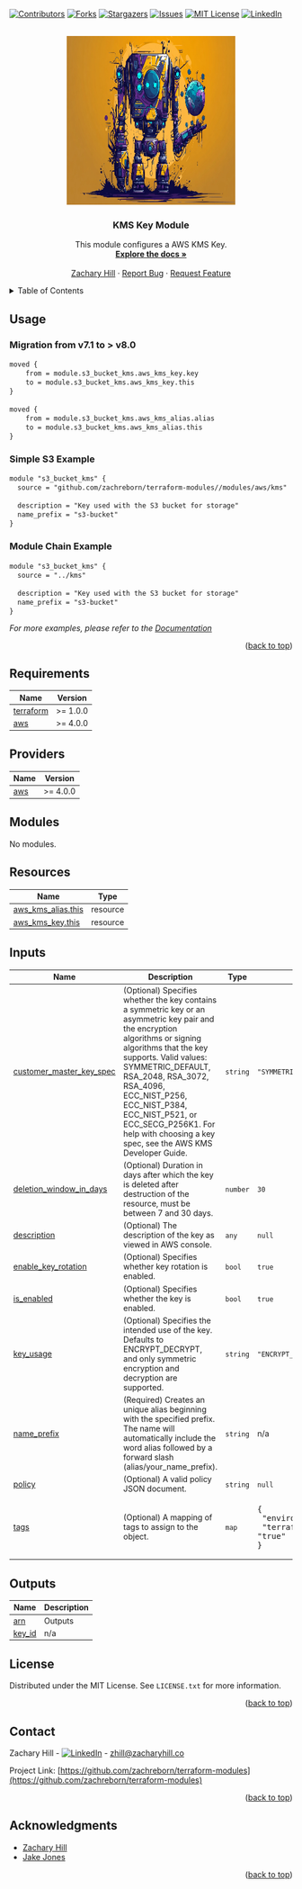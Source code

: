 <!-- Blank module readme template: Do a search and replace with your text editor for the following: `module_name`, `module_description` -->
<!-- Improved compatibility of back to top link: See: https://github.com/othneildrew/Best-README-Template/pull/73 -->

<a name="readme-top"></a>

<!-- PROJECT SHIELDS -->
<!--
*** I'm using markdown "reference style" links for readability.
*** Reference links are enclosed in brackets [ ] instead of parentheses ( ).
*** See the bottom of this document for the declaration of the reference variables
*** for contributors-url, forks-url, etc. This is an optional, concise syntax you may use.
*** https://www.markdownguide.org/basic-syntax/#reference-style-links
-->

[![Contributors][contributors-shield]][contributors-url]
[![Forks][forks-shield]][forks-url]
[![Stargazers][stars-shield]][stars-url]
[![Issues][issues-shield]][issues-url]
[![MIT License][license-shield]][license-url]
[![LinkedIn][linkedin-shield]][linkedin-url]

<!-- PROJECT LOGO -->
<br />
<div align="center">
  <a href="https://github.com/zachreborn/terraform-modules">
    <img src="/images/terraform_modules_logo.webp" alt="Logo" width="300" height="300">
  </a>

<h3 align="center">KMS Key Module</h3>
  <p align="center">
    This module configures a AWS KMS Key.
    <br />
    <a href="https://github.com/zachreborn/terraform-modules"><strong>Explore the docs »</strong></a>
    <br />
    <br />
    <a href="https://zacharyhill.co">Zachary Hill</a>
    ·
    <a href="https://github.com/zachreborn/terraform-modules/issues">Report Bug</a>
    ·
    <a href="https://github.com/zachreborn/terraform-modules/issues">Request Feature</a>
  </p>
</div>

<!-- TABLE OF CONTENTS -->
<details>
  <summary>Table of Contents</summary>
  <ol>
    <li><a href="#usage">Usage</a></li>
    <li><a href="#requirements">Requirements</a></li>
    <li><a href="#providers">Providers</a></li>
    <li><a href="#modules">Modules</a></li>
    <li><a href="#Resources">Resources</a></li>
    <li><a href="#inputs">Inputs</a></li>
    <li><a href="#outputs">Outputs</a></li>
    <li><a href="#license">License</a></li>
    <li><a href="#contact">Contact</a></li>
    <li><a href="#acknowledgments">Acknowledgments</a></li>
  </ol>
</details>

<!-- USAGE EXAMPLES -->

## Usage

### Migration from v7.1 to > v8.0

```
moved {
    from = module.s3_bucket_kms.aws_kms_key.key
    to = module.s3_bucket_kms.aws_kms_key.this
}

moved {
    from = module.s3_bucket_kms.aws_kms_alias.alias
    to = module.s3_bucket_kms.aws_kms_alias.this
}
```

### Simple S3 Example

```
module "s3_bucket_kms" {
  source = "github.com/zachreborn/terraform-modules//modules/aws/kms"

  description = "Key used with the S3 bucket for storage"
  name_prefix = "s3-bucket"
}
```

### Module Chain Example

```
module "s3_bucket_kms" {
  source = "../kms"

  description = "Key used with the S3 bucket for storage"
  name_prefix = "s3-bucket"
}
```

_For more examples, please refer to the [Documentation](https://github.com/zachreborn/terraform-modules)_

<p align="right">(<a href="#readme-top">back to top</a>)</p>

<!-- terraform-docs output will be input automatically below-->
<!-- terraform-docs markdown table --output-file README.md --output-mode inject .-->
<!-- BEGIN_TF_DOCS -->

## Requirements

| Name                                                                     | Version  |
| ------------------------------------------------------------------------ | -------- |
| <a name="requirement_terraform"></a> [terraform](#requirement_terraform) | >= 1.0.0 |
| <a name="requirement_aws"></a> [aws](#requirement_aws)                   | >= 4.0.0 |

## Providers

| Name                                             | Version  |
| ------------------------------------------------ | -------- |
| <a name="provider_aws"></a> [aws](#provider_aws) | >= 4.0.0 |

## Modules

No modules.

## Resources

| Name                                                                                                        | Type     |
| ----------------------------------------------------------------------------------------------------------- | -------- |
| [aws_kms_alias.this](https://registry.terraform.io/providers/hashicorp/aws/latest/docs/resources/kms_alias) | resource |
| [aws_kms_key.this](https://registry.terraform.io/providers/hashicorp/aws/latest/docs/resources/kms_key)     | resource |

## Inputs

| Name                                                                                                      | Description                                                                                                                                                                                                                                                                                                                                                            | Type     | Default                                                                 | Required |
| --------------------------------------------------------------------------------------------------------- | ---------------------------------------------------------------------------------------------------------------------------------------------------------------------------------------------------------------------------------------------------------------------------------------------------------------------------------------------------------------------- | -------- | ----------------------------------------------------------------------- | :------: |
| <a name="input_customer_master_key_spec"></a> [customer_master_key_spec](#input_customer_master_key_spec) | (Optional) Specifies whether the key contains a symmetric key or an asymmetric key pair and the encryption algorithms or signing algorithms that the key supports. Valid values: SYMMETRIC_DEFAULT, RSA_2048, RSA_3072, RSA_4096, ECC_NIST_P256, ECC_NIST_P384, ECC_NIST_P521, or ECC_SECG_P256K1. For help with choosing a key spec, see the AWS KMS Developer Guide. | `string` | `"SYMMETRIC_DEFAULT"`                                                   |    no    |
| <a name="input_deletion_window_in_days"></a> [deletion_window_in_days](#input_deletion_window_in_days)    | (Optional) Duration in days after which the key is deleted after destruction of the resource, must be between 7 and 30 days.                                                                                                                                                                                                                                           | `number` | `30`                                                                    |    no    |
| <a name="input_description"></a> [description](#input_description)                                        | (Optional) The description of the key as viewed in AWS console.                                                                                                                                                                                                                                                                                                        | `any`    | `null`                                                                  |    no    |
| <a name="input_enable_key_rotation"></a> [enable_key_rotation](#input_enable_key_rotation)                | (Optional) Specifies whether key rotation is enabled.                                                                                                                                                                                                                                                                                                                  | `bool`   | `true`                                                                  |    no    |
| <a name="input_is_enabled"></a> [is_enabled](#input_is_enabled)                                           | (Optional) Specifies whether the key is enabled.                                                                                                                                                                                                                                                                                                                       | `bool`   | `true`                                                                  |    no    |
| <a name="input_key_usage"></a> [key_usage](#input_key_usage)                                              | (Optional) Specifies the intended use of the key. Defaults to ENCRYPT_DECRYPT, and only symmetric encryption and decryption are supported.                                                                                                                                                                                                                             | `string` | `"ENCRYPT_DECRYPT"`                                                     |    no    |
| <a name="input_name_prefix"></a> [name_prefix](#input_name_prefix)                                        | (Required) Creates an unique alias beginning with the specified prefix. The name will automatically include the word alias followed by a forward slash (alias/your_name_prefix).                                                                                                                                                                                       | `string` | n/a                                                                     |   yes    |
| <a name="input_policy"></a> [policy](#input_policy)                                                       | (Optional) A valid policy JSON document.                                                                                                                                                                                                                                                                                                                               | `string` | `null`                                                                  |    no    |
| <a name="input_tags"></a> [tags](#input_tags)                                                             | (Optional) A mapping of tags to assign to the object.                                                                                                                                                                                                                                                                                                                  | `map`    | <pre>{<br/> "environment": "prod",<br/> "terraform": "true"<br/>}</pre> |    no    |

## Outputs

| Name                                                  | Description |
| ----------------------------------------------------- | ----------- |
| <a name="output_arn"></a> [arn](#output_arn)          | Outputs     |
| <a name="output_key_id"></a> [key_id](#output_key_id) | n/a         |

<!-- END_TF_DOCS -->

<!-- LICENSE -->

## License

Distributed under the MIT License. See `LICENSE.txt` for more information.

<p align="right">(<a href="#readme-top">back to top</a>)</p>

<!-- CONTACT -->

## Contact

Zachary Hill - [![LinkedIn][linkedin-shield]][linkedin-url] - zhill@zacharyhill.co

Project Link: [https://github.com/zachreborn/terraform-modules](https://github.com/zachreborn/terraform-modules)

<p align="right">(<a href="#readme-top">back to top</a>)</p>

<!-- ACKNOWLEDGMENTS -->

## Acknowledgments

- [Zachary Hill](https://zacharyhill.co)
- [Jake Jones](https://github.com/jakeasarus)

<p align="right">(<a href="#readme-top">back to top</a>)</p>

<!-- MARKDOWN LINKS & IMAGES -->
<!-- https://www.markdownguide.org/basic-syntax/#reference-style-links -->

[contributors-shield]: https://img.shields.io/github/contributors/zachreborn/terraform-modules.svg?style=for-the-badge
[contributors-url]: https://github.com/zachreborn/terraform-modules/graphs/contributors
[forks-shield]: https://img.shields.io/github/forks/zachreborn/terraform-modules.svg?style=for-the-badge
[forks-url]: https://github.com/zachreborn/terraform-modules/network/members
[stars-shield]: https://img.shields.io/github/stars/zachreborn/terraform-modules.svg?style=for-the-badge
[stars-url]: https://github.com/zachreborn/terraform-modules/stargazers
[issues-shield]: https://img.shields.io/github/issues/zachreborn/terraform-modules.svg?style=for-the-badge
[issues-url]: https://github.com/zachreborn/terraform-modules/issues
[license-shield]: https://img.shields.io/github/license/zachreborn/terraform-modules.svg?style=for-the-badge
[license-url]: https://github.com/zachreborn/terraform-modules/blob/master/LICENSE.txt
[linkedin-shield]: https://img.shields.io/badge/-LinkedIn-black.svg?style=for-the-badge&logo=linkedin&colorB=555
[linkedin-url]: https://www.linkedin.com/in/zachary-hill-5524257a/
[product-screenshot]: /images/screenshot.webp
[Terraform.io]: https://img.shields.io/badge/Terraform-7B42BC?style=for-the-badge&logo=terraform
[Terraform-url]: https://terraform.io
